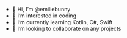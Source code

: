 - 👋 Hi, I’m @emiliebunny
- 👀 I’m interested in coding
- 🌱 I’m currently learning Kotlin, C#, Swift
- 💞️ I’m looking to collaborate on any projects

<!---
emiliebunny/emiliebunny is a ✨ special ✨ repository because its `README.md` (this file) appears on your GitHub profile.
You can click the Preview link to take a look at your changes.
--->

